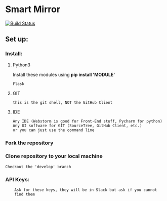 # **Smart Mirror**
[![Build Status](https://travis-ci.org/tenoriojuann/SmartMirror.svg?branch=master)](https://travis-ci.org/tenoriojuann/SmartMirror)

## **Set up:**

### Install:

 1. Python3
 
     Install these modules using **pip install 'MODULE'**
    
        Flask
        
  2. GIT 
  
         this is the git shell, NOT the GitHub Client
  
  3. IDE
  
         Any IDE (Webstorm is good for Front-End stuff, Pycharm for python)
         Any UI software for GIT (SourceTree, GitHub Client, etc.)
         or you can just use the command line
    
    
 ### Fork the repository
 
 ### Clone repository to your local machine
 
    Checkout the 'develop' branch
    
### API Keys:
        
        Ask for these keys, they will be in Slack but ask if you cannot 
        find them
    
